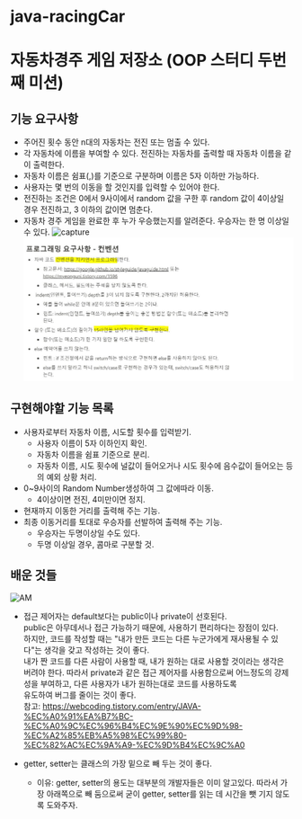 # java-racingCar 
# 자동차경주 게임 저장소 (OOP 스터디 두번째 미션)
## 기능 요구사항
+ 주어진 횟수 동안 n대의 자동차는 전진 또는 멈출 수 있다.
+ 각 자동차에 이름을 부여할 수 있다. 전진하는 자동차를 출력할 때 자동차 이름을 같이 출력한다.
+ 자동차 이름은 쉼표(,)를 기준으로 구분하며 이름은 5자 이하만 가능하다.
+ 사용자는 몇 번의 이동을 할 것인지를 입력할 수 있어야 한다.
+ 전진하는 조건은 0에서 9사이에서 random 값을 구한 후 random 값이 4이상일 경우 전진하고, 3 이하의 값이면 멈춘다.
+ 자동차 경주 게임을 완료한 후 누가 우승했는지를 알려준다. 우승자는 한 명 이상일 수 있다.
![capture](./image/cap.JPG)
![프로그래밍요구사항](./image/프로그래밍요구사항.JPG)


## 구현해야할 기능 목록
+ 사용자로부터 자동차 이름, 시도할 횟수를 입력받기.
  + 사용자 이름이 5자 이하인지 확인.
  + 자동차 이름을 쉼표 기준으로 분리.
  + 자동차 이름, 시도 횟수에 널값이 들어오거나 시도 횟수에 음수값이 들어오는 등의 예외 상황 처리.
+ 0~9사이의 Random Number생성하여 그 값에따라 이동.
  + 4이상이면 전진, 4미만이면 정지.
+ 현재까지 이동한 거리를 출력해 주는 기능.
+ 최종 이동거리를 토대로 우승자를 선발하여 출력해 주는 기능.
  + 우승자는 두명이상일 수도 있다.
  + 두명 이상일 경우, 콤마로 구분할 것.

## 배운 것들
![AM](./image/AccessModifier.JPG)
+ 접근 제어자는 default보다는 public이나 private이 선호된다.  
  public은 아무데서나 접근 가능하기 때문에, 사용하기 편리하다는 장점이 있다.   
  하지만, 코드를 작성할 때는 "내가 만든 코드는 다른 누군가에게 재사용될 수 있다"는 생각을 갖고 작성하는 것이 좋다.  
  내가 짠 코드를 다른 사람이 사용할 때, 내가 원하는 대로 사용할 것이라는 생각은 버려야 한다. 
  따라서 private과 같은 접근 제어자를 사용함으로써 어느정도의 강제성을 부여하고, 다른 사용자가 내가 원하는대로 코드를 사용하도록  
  유도하여 버그를 줄이는 것이 좋다.   
  참고: https://webcoding.tistory.com/entry/JAVA-%EC%A0%91%EA%B7%BC-%EC%A0%9C%EC%96%B4%EC%9E%90%EC%9D%98-%EC%A2%85%EB%A5%98%EC%99%80-%EC%82%AC%EC%9A%A9-%EC%9D%B4%EC%9C%A0
  
+ getter, setter는 클래스의 가장 밑으로 빼 두는 것이 좋다.
  + 이유: getter, setter의 용도는 대부분의 개발자들은 이미 알고있다. 따라서 가장 아래쪽으로 빼 둠으로써 굳이 getter, setter를 읽는 데 시간을 뺏           기지 않도록 도와주자.
  
